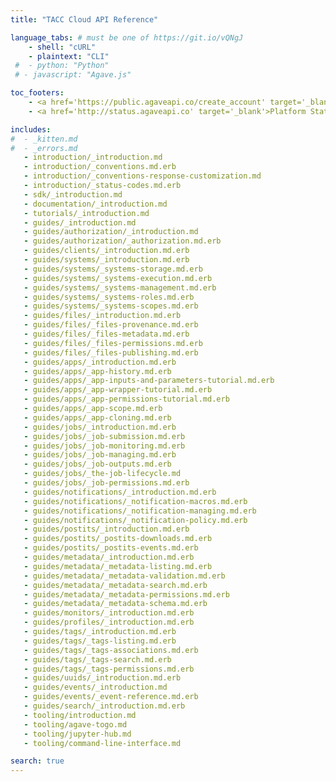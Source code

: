 ```yaml
---
title: "TACC Cloud API Reference"

language_tabs: # must be one of https://git.io/vQNgJ
    - shell: "cURL"
    - plaintext: "CLI"
 #  - python: "Python"
 # - javascript: "Agave.js"

toc_footers:
    - <a href='https://public.agaveapi.co/create_account' target='_blank'>Create an Account</a>
    - <a href='http://status.agaveapi.co' target='_blank'>Platform Status</a>

includes:
#  - _kitten.md
#  - _errors.md
   - introduction/_introduction.md
   - introduction/_conventions.md.erb
   - introduction/_conventions-response-customization.md
   - introduction/_status-codes.md.erb
   - sdk/_introduction.md
   - documentation/_introduction.md
   - tutorials/_introduction.md
   - guides/_introduction.md
   - guides/authorization/_introduction.md
   - guides/authorization/_authorization.md.erb
   - guides/clients/_introduction.md.erb
   - guides/systems/_introduction.md.erb
   - guides/systems/_systems-storage.md.erb
   - guides/systems/_systems-execution.md.erb
   - guides/systems/_systems-management.md.erb
   - guides/systems/_systems-roles.md.erb
   - guides/systems/_systems-scopes.md.erb
   - guides/files/_introduction.md.erb
   - guides/files/_files-provenance.md.erb
   - guides/files/_files-metadata.md.erb
   - guides/files/_files-permissions.md.erb
   - guides/files/_files-publishing.md.erb
   - guides/apps/_introduction.md.erb
   - guides/apps/_app-history.md.erb
   - guides/apps/_app-inputs-and-parameters-tutorial.md.erb
   - guides/apps/_app-wrapper-tutorial.md.erb
   - guides/apps/_app-permissions-tutorial.md.erb
   - guides/apps/_app-scope.md.erb
   - guides/apps/_app-cloning.md.erb
   - guides/jobs/_introduction.md.erb
   - guides/jobs/_job-submission.md.erb
   - guides/jobs/_job-monitoring.md.erb
   - guides/jobs/_job-managing.md.erb
   - guides/jobs/_job-outputs.md.erb
   - guides/jobs/_the-job-lifecycle.md
   - guides/jobs/_job-permissions.md.erb
   - guides/notifications/_introduction.md.erb
   - guides/notifications/_notification-macros.md.erb
   - guides/notifications/_notification-managing.md.erb
   - guides/notifications/_notification-policy.md.erb
   - guides/postits/_introduction.md.erb
   - guides/postits/_postits-downloads.md.erb
   - guides/postits/_postits-events.md.erb
   - guides/metadata/_introduction.md.erb
   - guides/metadata/_metadata-listing.md.erb
   - guides/metadata/_metadata-validation.md.erb
   - guides/metadata/_metadata-search.md.erb
   - guides/metadata/_metadata-permissions.md.erb
   - guides/metadata/_metadata-schema.md.erb
   - guides/monitors/_introduction.md.erb
   - guides/profiles/_introduction.md.erb
   - guides/tags/_introduction.md.erb
   - guides/tags/_tags-listing.md.erb
   - guides/tags/_tags-associations.md.erb
   - guides/tags/_tags-search.md.erb
   - guides/tags/_tags-permissions.md.erb
   - guides/uuids/_introduction.md.erb
   - guides/events/_introduction.md
   - guides/events/_event-reference.md.erb
   - guides/search/_introduction.md.erb
   - tooling/introduction.md
   - tooling/agave-togo.md
   - tooling/jupyter-hub.md
   - tooling/command-line-interface.md

search: true
---
```

